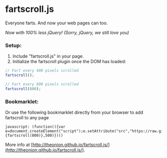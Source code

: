 # fartscroll.js

Everyone farts. And now your web pages can too.

_Now with 100% less jQuery! (Sorry, jQuery, we still love you)_

### Setup:

1. Include "fartscroll.js" in your page.
2. Initialize the fartscroll plugin once the DOM has loaded:

```javascript
// Fart every 400 pixels scrolled
fartscroll();

// Fart every 800 pixels scrolled
fartscroll(800);
```
### Bookmarklet:

Or use the following bookmarklet directly from your browser to add fartscroll to any page

    javascript: (function(){var e=document.createElement("script");e.setAttribute("src","https://raw.github.com/theonion/fartscroll.js/master/fartscroll.js");document.head.appendChild(e);window.setTimeout(function(){fartscroll(800)},500)})()


More info at [http://theonion.github.io/fartscroll.js/](http://theonion.github.io/fartscroll.js/).
